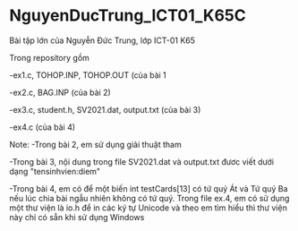 # NguyenDucTrung_ICT01_K65C
Bài tập lớn của Nguyễn Đức Trung, lớp ICT-01 K65

Trong repository gồm

  -ex1.c, TOHOP.INP, TOHOP.OUT (của bài 1
  
  -ex2.c, BAG.INP (của bài 2)
  
  -ex3.c, student.h, SV2021.dat, output.txt (của bài 3)
  
  -ex4.c (của bài 4)
  
  
 Note:
 -Trong bài 2, em sử dụng giải thuật tham 
 
 -Trong bài 3, nội dung trong file SV2021.dat và output.txt đươc viết dưới dạng "tensinhvien:diem"
 
 -Trong bài 4, em có để một biến int testCards[13] có tứ quý Át và Tứ quý Ba nếu lúc chia bài ngẫu nhiên không có tứ quý. Trong file ex.4, em có sử dụng một thư viện là io.h để in các ký tự Unicode và theo em tìm hiểu thì thư viện này chỉ có sẵn khi sử dụng Windows

